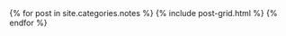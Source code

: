 
<div class="tiles">
{% for post in site.categories.notes %}
  {% include post-grid.html %}
{% endfor %}
</div>
